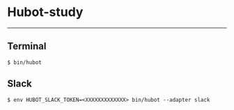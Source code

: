 # Hubot-study

---

## Terminal

```
$ bin/hubot
```

## Slack

```
$ env HUBOT_SLACK_TOKEN=<XXXXXXXXXXXXX> bin/hubot --adapter slack
```
